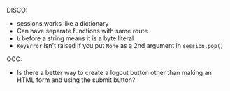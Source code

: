 DISCO:
- sessions works like a dictionary
- Can have separate functions with same route
- `b` before a string means it is a byte literal
- `KeyError` isn't raised if you put `None` as a 2nd argument in `session.pop()`

QCC:
- Is there a better way to create a logout button other than making an HTML form and using the submit button?